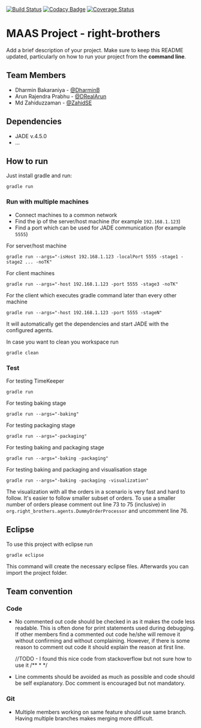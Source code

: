 [![Build Status](https://travis-ci.org/HBRS-MAAS/ws18-project-right-brothers.svg?branch=master)](https://travis-ci.org/HBRS-MAAS/ws18-project-right-brothers)
[![Codacy Badge](https://api.codacy.com/project/badge/Grade/f65d632f35334321a8ee3a5feaf6a26c)](https://www.codacy.com/app/DRealArun/ws18-project-right-brothers?utm_source=github.com&amp;utm_medium=referral&amp;utm_content=HBRS-MAAS/ws18-project-right-brothers&amp;utm_campaign=Badge_Grade)
[![Coverage Status](https://coveralls.io/repos/github/HBRS-MAAS/ws18-project-right-brothers/badge.svg?branch=master)](https://coveralls.io/github/HBRS-MAAS/ws18-project-right-brothers?branch=master)

# MAAS Project - right-brothers

Add a brief description of your project. Make sure to keep this README updated, particularly on how to run your project from the **command line**.

## Team Members
*   Dharmin Bakaraniya - [@DharminB](https://github.com/DharminB)
*   Arun Rajendra Prabhu - [@DRealArun](https://github.com/DRealArun)
*   Md Zahiduzzaman - [@ZahidSE](https://github.com/ZahidSE)

## Dependencies
* JADE v.4.5.0
* ...

## How to run
Just install gradle and run:

    gradle run

### Run with multiple machines
*   Connect machines to a common network
*   Find the ip of the server/host machine (for example `192.168.1.123`)
*   Find a port which can be used for JADE communication (for example `5555`)

For server/host machine

    gradle run --args="-isHost 192.168.1.123 -localPort 5555 -stage1 -stage2 ... -noTK"

For client machines

    gradle run --args="-host 192.168.1.123 -port 5555 -stage3 -noTK"
    
For the client which executes gradle command later than every other machine

    gradle run --args="-host 192.168.1.123 -port 5555 -stageN"

It will automatically get the dependencies and start JADE with the configured agents.

In case you want to clean you workspace run

    gradle clean


### Test

For testing TimeKeeper

    gradle run

For testing baking stage

    gradle run --args="-baking"

For testing packaging stage
    
    gradle run --args="-packaging"

For testing baking and packaging stage

    gradle run --args="-baking -packaging"
    
For testing baking and packaging and visualisation stage

	gradle run --args="-baking -packaging -visualization"
	
The visualization with all the orders in a scenario is very fast and hard to follow. It's easier to follow smaller subset of orders. To use a smaller number of orders please comment out line 73 to 75 (inclusive) in `org.right_brothers.agents.DummyOrderProcessor` and uncomment line 76.

## Eclipse
To use this project with eclipse run

    gradle eclipse

This command will create the necessary eclipse files.
Afterwards you can import the project folder.

## Team convention

### Code
*   No commented out code should be checked in as it makes the code less readable. This is often done for print statements used during debugging. If other members find a commented out code he/she will remove it without confirming and without complaining. However, if there is some reason to comment out code it should explain the reason at first line.

    //TODO - I found this nice code from stackoverflow but not sure how to use it
    /**
     *
     */

*   Line comments should be avoided as much as possible and code should be self explanatory. Doc comment is encouraged but not mandatory.

### Git
*   Multiple members working on same feature should use same branch. Having multiple branches makes merging more difficult.
